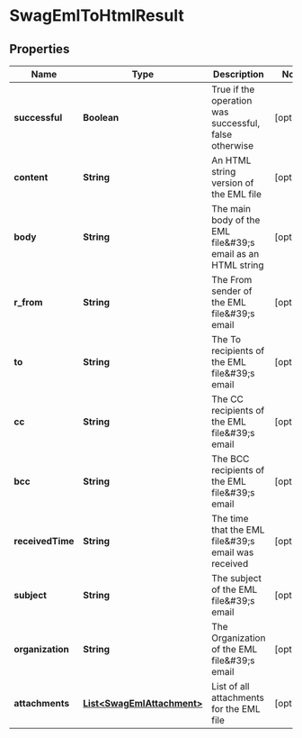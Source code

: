 
# SwagEmlToHtmlResult

## Properties
Name | Type | Description | Notes
------------ | ------------- | ------------- | -------------
**successful** | **Boolean** | True if the operation was successful, false otherwise |  [optional]
**content** | **String** | An HTML string version of the EML file |  [optional]
**body** | **String** | The main body of the EML file\&#39;s email as an HTML string |  [optional]
**r_from** | **String** | The From sender of the EML file\&#39;s email |  [optional]
**to** | **String** | The To recipients of the EML file\&#39;s email |  [optional]
**cc** | **String** | The CC recipients of the EML file\&#39;s email |  [optional]
**bcc** | **String** | The BCC recipients of the EML file\&#39;s email |  [optional]
**receivedTime** | **String** | The time that the EML file\&#39;s email was received |  [optional]
**subject** | **String** | The subject of the EML file\&#39;s email |  [optional]
**organization** | **String** | The Organization of the EML file\&#39;s email |  [optional]
**attachments** | [**List&lt;SwagEmlAttachment&gt;**](SwagEmlAttachment.md) | List of all attachments for the EML file |  [optional]



